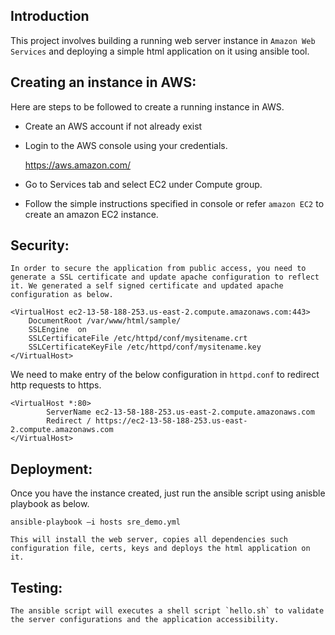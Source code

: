 ## Introduction

  This project involves building a running web server instance in `Amazon Web Services` and deploying a simple html application on it using ansible tool.
  
## Creating an instance in AWS:
	
Here are steps to be followed to create a running instance in AWS.

* Create an AWS account if not already exist
* Login to the AWS console using your credentials.

	https://aws.amazon.com/

* Go to Services tab and select EC2 under Compute group.
* Follow the simple instructions specified in console or refer `amazon EC2` to create an amazon EC2 instance.

## Security:

	In order to secure the application from public access, you need to generate a SSL certificate and update apache configuration to reflect it. We generated a self signed certificate and updated apache configuration as below.

```
<VirtualHost ec2-13-58-188-253.us-east-2.compute.amazonaws.com:443>
	DocumentRoot /var/www/html/sample/
	SSLEngine  on
	SSLCertificateFile /etc/httpd/conf/mysitename.crt
	SSLCertificateKeyFile /etc/httpd/conf/mysitename.key
</VirtualHost>
```
We need to make entry of the below configuration in `httpd.conf` to redirect http requests to https.

```
<VirtualHost *:80>
    	ServerName ec2-13-58-188-253.us-east-2.compute.amazonaws.com
     	Redirect / https://ec2-13-58-188-253.us-east-2.compute.amazonaws.com
</VirtualHost> 
```

## Deployment:

Once you have the instance created, just run the ansible script using anisble playbook as below.

`ansible-playbook –i hosts sre_demo.yml`

	This will install the web server, copies all dependencies such configuration file, certs, keys and deploys the html application on it.

## Testing:

	The ansible script will executes a shell script `hello.sh` to validate the server configurations and the application accessibility.


	

        
 
